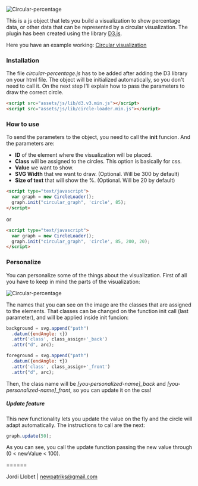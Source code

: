 
![Circular-percentage](http://s1.postimg.org/x59zrod27/Captura_de_pantalla_2015_02_24_a_las_23_06_36.png)

This is a js object that lets you build a visualization to show percentage data, or other data that can be represented by a circular visualization. The plugin has been created using the library [D3.js](http://d3js.org/).

Here you have an example working: [Circular visualization](http://jordillobet.es/projects/circular-visualization/)

### Installation
The file *circular-percentage.js* has to be added after adding the D3 library on your html file. The object will be initialized automatically, so you don't need to call it. On the next step I'll explain how to pass the parameters to draw the correct circle.
```html
<script src="assets/js/lib/d3.v3.min.js"></script>
<script src="assets/js/lib/circle-loader.min.js"></script>
```

### How to use

To send the parameters to the object, you need to call the **init** funcion. And the parameters are:
- **ID** of the element where the visualization will be placed.
- **Class** will be assigned to the circles. This option is basically for css.
- **Value** we want to show.
- **SVG Width** that we want to draw. (Optional. Will be 300 by default)
- **Size of text** that will show the %. (Optional. Will be 20 by default)

```html
<script type="text/javascript">
  var graph = new CircleLoader();
  graph.init("circular_graph", 'circle', 85);
</script>
```

or 

```html
<script type="text/javascript">
  var graph = new CircleLoader();
  graph.init("circular_graph", 'circle', 85, 200, 20);
</script>
```

### Personalize

You can personalize some of the things about the visualization. First of all you have to keep in mind the parts of the visualization:

![Circular-percentage](http://s9.postimg.org/4001tuz5b/circle_visualization_details.jpg)

The names that you can see on the image are the classes that are assigned to the elements. That classes can be changed on the function init call (last parameter), and will be applied inside init funcion:

```javascript
background = svg.append("path")
  .datum({endAngle: τ})
  .attr('class', class_assign+'_back')
  .attr("d", arc);

foreground = svg.append("path")
  .datum({endAngle: τ})
  .attr('class', class_assign+'_front')
  .attr("d", arc);
```

Then, the class name will be *[you-personalized-name]_back* and *[you-personalized-name]_front*, so you can update it on the css!

##### Update feature

This new functionality lets you update the value on the fly and the circle will adapt automatically. The instructions to call are the next:

```javascript
graph.update(50);
```

As you can see, you call the update function passing the new value through (0 < newValue < 100). 


======

Jordi Llobet | newpatriks@gmail.com 
